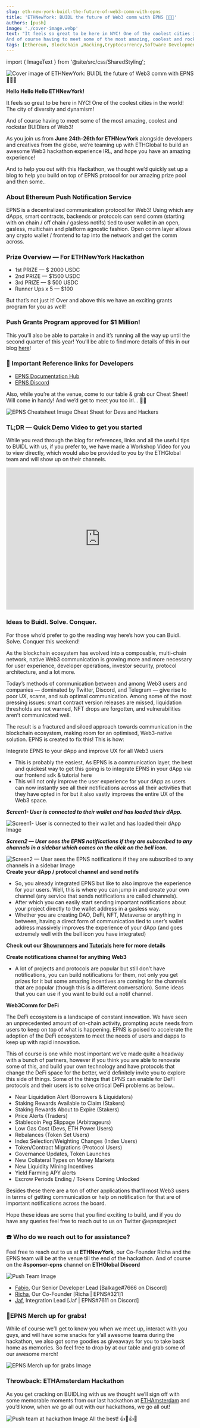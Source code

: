 ```yaml
---
slug: eth-new-york-buidl-the-future-of-web3-comm-with-epns
title: 'ETHNewYork: BUIDL the future of Web3 comm with EPNS 🗽🚀🔔'
authors: [push]
image: './cover-image.webp'
text: "It feels so great to be here in NYC! One of the coolest cities in the world! The city of diversity and dynamism!
And of course having to meet some of the most amazing, coolest and rockstar BUIDlers of Web3!"
tags: [Ethereum, Blockchain ,Hacking,Cryptocurrency,Software Development]
---
```

import { ImageText } from '@site/src/css/SharedStyling';

![Cover image of ETHNewYork: BUIDL the future of Web3 comm with EPNS 🗽🚀🔔](./cover-image.webp)
<!--truncate-->

<b>Hello Hello Hello ETHNewYork!</b>

It feels so great to be here in NYC! One of the coolest cities in the world! The city of diversity and dynamism!


And of course having to meet some of the most amazing, coolest and rockstar BUIDlers of Web3!

As you join us from <b>June 24th-26th for ETHNewYork</b> alongside developers and creatives from the globe, we’re teaming up with ETHGlobal to build an awesome Web3 hackathon experience IRL, and hope you have an amazing experience!

And to help you out with this Hackathon, we thought we’d quickly set up a blog to help you build on top of EPNS protocol for our amazing prize pool and then some..

### About Ethereum Push Notification Service
EPNS is a decentralized communication protocol for Web3! Using which any dApps, smart contracts, backends or protocols can send comm (starting with on chain / off chain / gasless notifs) tied to user wallet in an open, gasless, multichain and platform agnostic fashion. Open comm layer allows any crypto wallet / frontend to tap into the network and get the comm across.

### Prize Overview — For ETHNewYork Hackathon
- 1st PRIZE — $ 2000 USDC
- 2nd PRIZE — $1500 USDC
- 3rd PRIZE — $ 500 USDC
- Runner Ups x 5 — $100

But that’s not just it! Over and above this we have an exciting grants program for you as well!

### Push Grants Program approved for $1 Million!
This you’ll also be able to partake in and it’s running all the way up until the second quarter of this year! You’ll be able to find more details of this in our blog [here](https://medium.com/ethereum-push-notification-service/push-grants-program-going-live-6841515f95d8)!

### 🔗 Important Reference links for Developers
- [EPNS Documentation Hub](https://docs.epns.io/)
- [EPNS Discord](https://discord.gg/n4EYGyPJcF)

Also, while you’re at the venue, come to our table & grab our Cheat Sheet! Will come in handy! And we’d get to meet you too irl… 🤝😊

![EPNS Cheatsheet Image](./image-1.jpeg)
<ImageText>Cheat Sheet for Devs and Hackers</ImageText>

### TL;DR — Quick Demo Video to get you started
While you read through the blog for references, links and all the useful tips to BUIDL with us, if you prefer to, we have made a Workshop Video for you to view directly, which would also be provided to you by the ETHGlobal team and will show up on their channels.

<iframe width="100%" height="382" src="https://www.youtube.com/embed/cD5PSb97K5c" title="EPNS 🛠 Building Web3 Communication in your DeFi App" frameborder="0" allow="accelerometer; autoplay; clipboard-write; encrypted-media; gyroscope; picture-in-picture; web-share" allowfullscreen></iframe>

### Ideas to Buidl. Solve. Conquer.
For those who’d prefer to go the reading way here’s how you can Buidl. Solve. Conquer this weekend!

As the blockchain ecosystem has evolved into a composable, multi-chain network, native Web3 communication is growing more and more necessary for user experience, developer operations, investor security, protocol architecture, and a lot more.

Today’s methods of communication between and among Web3 users and companies — dominated by Twitter, Discord, and Telegram — give rise to poor UX, scams, and sub optimal communication. Among some of the most pressing issues: smart contract version releases are missed, liquidation thresholds are not warned, NFT drops are forgotten, and vulnerabilities aren’t communicated well.

The result is a fractured and siloed approach towards communication in the blockchain ecosystem, making room for an optimised, Web3-native solution. EPNS is created to fix this! This is how:

Integrate EPNS to your dApp and improve UX for all Web3 users

- This is probably the easiest, As EPNS is a communication layer, the best and quickest way to get this going is to integrate EPNS in your dApp via our frontend sdk & tutorial here
- This will not only improve the user experience for your dApp as users can now instantly see all their notifications across all their activities that they have opted in for but it also vastly improves the entire UX of the Web3 space.

<b><i>Screen1- User is connected to their wallet and has loaded their dApp.</i></b>

![Screen1- User is connected to their wallet and has loaded their dApp Image](./image-2.png)

<b><i>Screen2 — User sees the EPNS notifications if they are subscribed to any channels in a sidebar which comes on the click on the bell icon.</i></b>

![Screen2 — User sees the EPNS notifications if they are subscribed to any channels in a sidebar Image](./image-3.png)
<b>Create your dApp / protocol channel and send notifs</b>

- So, you already integrated EPNS but like to also improve the experience for your users. Well, this is where you can jump in and create your own channel (any service that sends notifications are called channels).
- After which you can easily start sending important notifications about your project directly to the wallet address in a gasless way.
- Whether you are creating DAO, DeFi, NFT, Metaverse or anything in between, having a direct form of communication tied to user’s wallet address massively improves the experience of your dApp (and goes extremely well with the bell icon you have integrated)

<b>Check out our <a href='https://docs.epns.io/developers/developer-tooling/showrunners-framework'>Showrunners</a> and <a href='https://docs.epns.io/developers/developer-zone/examples/showrunners-example'>Tutorials</a> here for more details</b>

<b>Create notifications channel for anything Web3</b>

- A lot of projects and protocols are popular but still don’t have notifications, you can build notifications for them, not only you get prizes for it but some amazing incentives are coming for the channels that are popular (though this is a different conversation). Some ideas that you can use if you want to build out a notif channel.

<b>Web3Comm for DeFi</b>

The DeFi ecosystem is a landscape of constant innovation. We have seen an unprecedented amount of on-chain activity, prompting acute needs from users to keep on top of what is happening. EPNS is poised to accelerate the adoption of the DeFi ecosystem to meet the needs of users and dapps to keep up with rapid innovation.

This of course is one while most important we’ve made quite a headway with a bunch of partners, however if you think you are able to renovate some of this, and build your own technology and have protocols that change the DeFi space for the better, we’d definitely invite you to explore this side of things. Some of the things that EPNS can enable for DeFI protocols and their users is to solve critical DeFi problems as below..

- Near Liquidation Alert (Borrowers & Liquidators)
- Staking Rewards Available to Claim (Stakers)
- Staking Rewards About to Expire (Stakers)
- Price Alerts (Traders)
- Stablecoin Peg Slippage (Arbitrageurs)
- Low Gas Cost (Devs, ETH Power Users)
- Rebalances (Token Set Users)
- Index Selection/Weighting Changes (Index Users)
- Token/Contract Migrations (Protocol Users)
- Governance Updates, Token Launches
- New Collateral Types on Money Markets
- New Liquidity Mining Incentives
- Yield Farming APY alerts
- Escrow Periods Ending / Tokens Coming Unlocked

Besides these there are a ton of other applications that’ll most Web3 users in terms of getting communication or help on notification for that are of important notifications across the board.

Hope these ideas are some that you find exciting to build, and if you do have any queries feel free to reach out to us on Twitter @epnsproject

### ☎️ Who do we reach out to for assistance?
Feel free to reach out to us at <b>ETHNewYork</b>, our Co-Founder Richa and the EPNS team will be at the venue till the end of the hackathon. And of course on the <b>#sponsor-epns</b> channel on <b>ETHGlobal Discord</b>

![Push Team Image](./image-4.jpeg)

- [Fabio](http://twitter.com/learn4life6), Our Senior Developer Lead [Balkage#7666 on Discord]
- [Richa](http://twitter.com/riijo/), Our Co-Founder [Richa | EPNS#321]1
- [Jaf](http://twitter.com/jafetsc), Integration Lead [Jaf | EPNS#7611 on Discord]

### 🎁EPNS Merch up for grabs!
While of course we’ll get to know you when we meet up, interact with you guys, and will have some snacks for y’all awesome teams during the hackathon, we also got some goodies as giveaways for you to take back home as memories. So feel free to drop by at our table and grab some of our awesome merch!

![EPNS Merch up for grabs Image](./image-5.webp)

### Throwback: ETHAmsterdam Hackathon
As you get cracking on BUIDLing with us we thought we’ll sign off with some memorable moments from our last hackathon at [ETHAmsterdam](https://twitter.com/epnsproject/status/1518558686498594816) and you’d know, when we go all out with our hackathons, we go all out!

![Push team at hackathon Image](./image-6.jpeg)
All the best! 👍🤞👍🍀



